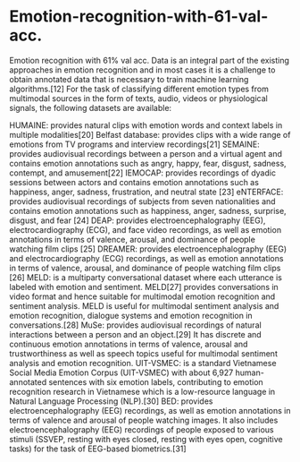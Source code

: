 # Emotion-recognition-with-61-val-acc.
Emotion recognition with 61% val acc.
Data is an integral part of the existing approaches in emotion recognition and in most cases it is a challenge to obtain annotated data that is necessary to train machine learning algorithms.[12] For the task of classifying different emotion types from multimodal sources in the form of texts, audio, videos or physiological signals, the following datasets are available:

HUMAINE: provides natural clips with emotion words and context labels in multiple modalities[20]
Belfast database: provides clips with a wide range of emotions from TV programs and interview recordings[21]
SEMAINE: provides audiovisual recordings between a person and a virtual agent and contains emotion annotations such as angry, happy, fear, disgust, sadness, contempt, and amusement[22]
IEMOCAP: provides recordings of dyadic sessions between actors and contains emotion annotations such as happiness, anger, sadness, frustration, and neutral state [23]
eNTERFACE: provides audiovisual recordings of subjects from seven nationalities and contains emotion annotations such as happiness, anger, sadness, surprise, disgust, and fear [24]
DEAP: provides electroencephalography (EEG), electrocardiography (ECG), and face video recordings, as well as emotion annotations in terms of valence, arousal, and dominance of people watching film clips [25]
DREAMER: provides electroencephalography (EEG) and electrocardiography (ECG) recordings, as well as emotion annotations in terms of valence, arousal, and dominance of people watching film clips [26]
MELD: is a multiparty conversational dataset where each utterance is labeled with emotion and sentiment. MELD[27] provides conversations in video format and hence suitable for multimodal emotion recognition and sentiment analysis. MELD is useful for multimodal sentiment analysis and emotion recognition, dialogue systems and emotion recognition in conversations.[28]
MuSe: provides audiovisual recordings of natural interactions between a person and an object.[29] It has discrete and continuous emotion annotations in terms of valence, arousal and trustworthiness as well as speech topics useful for multimodal sentiment analysis and emotion recognition.
UIT-VSMEC: is a standard Vietnamese Social Media Emotion Corpus (UIT-VSMEC) with about 6,927 human-annotated sentences with six emotion labels, contributing to emotion recognition research in Vietnamese which is a low-resource language in Natural Language Processing (NLP).[30]
BED: provides electroencephalography (EEG) recordings, as well as emotion annotations in terms of valence and arousal of people watching images. It also includes electroencephalography (EEG) recordings of people exposed to various stimuli (SSVEP, resting with eyes closed, resting with eyes open, cognitive tasks) for the task of EEG-based biometrics.[31]
